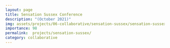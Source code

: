 ```yaml
---
layout: page
title: Sensation Sussex Conference
description: "(October 2021)"
img: assets/projects/06-collaborative/sensation-sussex/sensation-sussex.jpg
importance: 98
permalink:  projects/sensation-sussex/
category: collaborative
---
```

